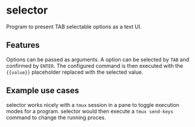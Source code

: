 
# selector

Program to present TAB selectable options as a text UI.

## Features

Options can be passed as arguments. A option can be selected by `TAB` and
confirmed by `ENTER`. The configured command is then executed with the
`{{value}}` placeholder replaced with the selected value.


## Example use cases

selector works nicely with a `tmux` session in a pane to toggle execution
modes for a program. selector would then execute a `tmux send-keys` command
to change the running proces.
